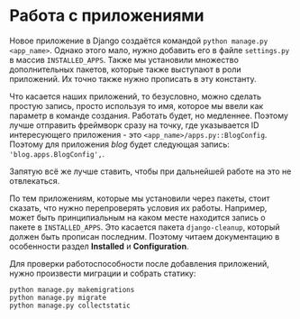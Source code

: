 # Работа с приложениями

Новое приложение в Django создаётся командой `python manage.py <app_name>`. Однако этого мало, нужно добавить его в файле `settings.py` в массив `INSTALLED_APPS`. Также мы установили множество дополнительных пакетов, которые также выступают в роли приложений. Их точно также нужно прописать в эту константу.

Что касается наших приложений, то безусловно, можно сделать простую запись, просто используя то имя, которое мы ввели как параметр в команде создания. Работать будет, но медленнее. Поэтому лучше отправить фреймворк сразу на точку, где указывается ID интересующего приложения - это `<app_name>/apps.py::BlogConfig`. Поэтому для приложения *blog* будет следующая запись: `'blog.apps.BlogConfig',`.

Запятую всё же лучше ставить, чтобы при дальнейшей работе на это не отвлекаться.

По тем приложениям, которые мы установили через пакеты, стоит сказать, что нужно перепроверять условия их работы. Например, может быть принципиальным на каком месте находится запись о пакете в `INSTALLED_APPS`. Это касается пакета `django-cleanup`, который должен быть прописан последним. Поэтому читаем документацию в особенности раздел **Installed** и **Configuration**.

Для проверки работоспособности после добавления приложений, нужно произвести миграции и собрать статику:

```shell
python manage.py makemigrations
python manage.py migrate
python manage.py collectstatic
```
